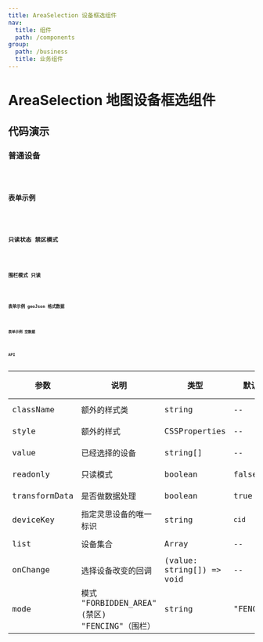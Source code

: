 ```yaml
---
title: AreaSelection 设备框选组件
nav:
  title: 组件
  path: /components
group:
  path: /business
  title: 业务组件
---
```


# AreaSelection 地图设备框选组件

## 代码演示

### 普通设备

<code src="./demo/demo-01.tsx" />

### 表单示例

<code src="./demo/demo-02.tsx" />

### 只读状态 禁区模式

<code src="./demo/demo-03.tsx" />

### 围栏模式 只读

<code src="./demo/demo-04.tsx" />

### 表单示例 geoJson 格式数据

<code src="./demo/demo-05.tsx" />

### 表单示例 空数据

<code src="./demo/demo-06.tsx" />

## API

| 参数          | 说明                                           | 类型                      | 默认值    | 版本 |
| ------------- | ---------------------------------------------- | ------------------------- | --------- | ---- |
| className     | 额外的样式类                                   | string                    | --        | --   |
| style         | 额外的样式                                     | CSSProperties             | --        | --   |
| value         | 已经选择的设备                                 | string[]                  | --        | --   |
| readonly      | 只读模式                                       | boolean                   | false     | --   |
| transformData | 是否做数据处理                                 | boolean                   | true      | --   |
| deviceKey     | 指定灵思设备的唯一标识                         | string                    | `cid`     | --   |
| list          | 设备集合                                       | Array                     | --        | --   |
| onChange      | 选择设备改变的回调                             | (value: string[]) => void | --        | --   |
| mode          | 模式 "FORBIDDEN_AREA" (禁区) "FENCING"（围栏） | string                    | "FENCING" | --   |
